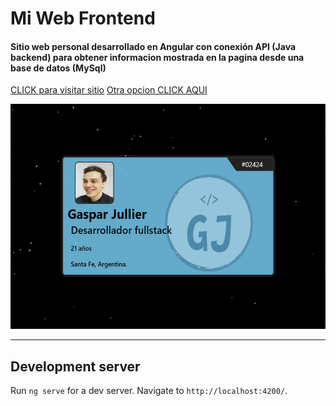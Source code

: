 # Mi Web Frontend

#### Sitio web personal desarrollado en Angular con conexión API (Java backend) para obtener informacion mostrada en la pagina desde una base de datos (MySql)

[CLICK para visitar sitio](https://gasparjullier.up.railway.app/)
[Otra opcion CLICK AQUI](https://gaspygj.github.io/)

<img src="./src/assets/imagenes/EsteProyecto/capturaOpenGraph.png" height=360px width=520px />

<hr/>

## Development server

Run `ng serve` for a dev server. Navigate to `http://localhost:4200/`.
